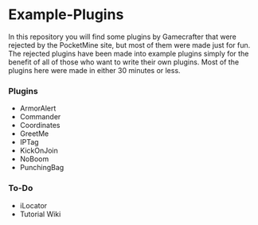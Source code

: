 # Example-Plugins
In this repository you will find some plugins by Gamecrafter that were rejected by the PocketMine site, but most of them were
made just for fun. The rejected plugins have been made into example plugins simply for the benefit of all of those who want to
write their own plugins. Most of the plugins here were made in either 30 minutes or less. 

### Plugins
* ArmorAlert
* Commander
* Coordinates
* GreetMe
* IPTag
* KickOnJoin
* NoBoom
* PunchingBag

### To-Do
* iLocator
* Tutorial Wiki
